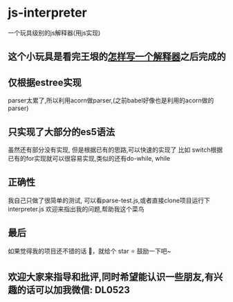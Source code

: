 # js-interpreter
一个玩具级别的js解释器(用js实现)

## 这个小玩具是看完王垠的[怎样写一个解释器](https://www.yinwang.org/blog-cn/2012/08/01/interpreter)之后完成的

## 仅根据estree实现
parser太累了,所以利用acorn做parser,(之前babel好像也是利用的acorn做的parser)

## 只实现了大部分的es5语法
虽然还有部分没有实现, 但是根据已有的思路,可以快速的实现了
比如 switch根据已有的for实现就可以很容易实现,类似的还有do-while, while

## 正确性
我自己只做了很简单的测试, 可以看parse-test.js,或者直接clone项目运行下interpreter.js
欢迎来指出我的问题,帮助我这个菜鸟

## 最后

如果觉得我的项目还不错的话 :clap:，就给个 star :star: 鼓励一下吧~

## 欢迎大家来指导和批评,同时希望能认识一些朋友,有兴趣的话可以加我微信: DL0523

